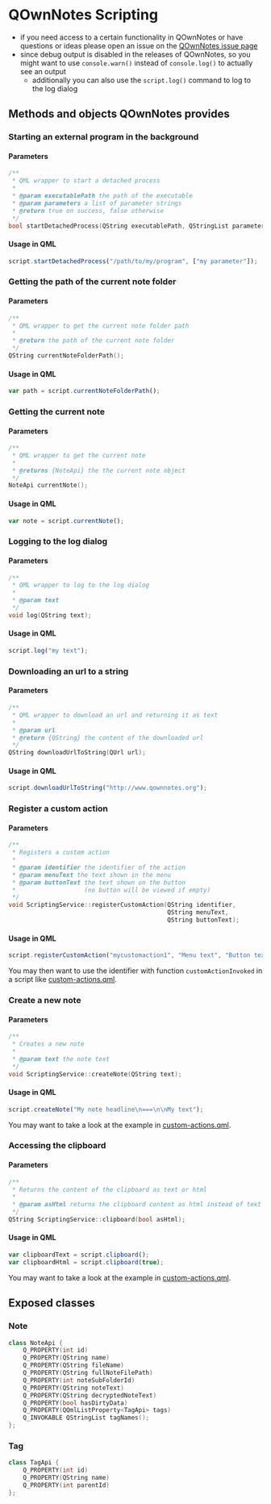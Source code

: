 # QOwnNotes Scripting

- if you need access to a certain functionality in QOwnNotes or have 
  questions or ideas please open an issue on the 
  [QOwnNotes issue page](https://github.com/pbek/QOwnNotes/issues)
- since debug output is disabled in the releases of QOwnNotes, so you might want
  to use `console.warn()` instead of `console.log()` to actually see an output
    - additionally you can also use the `script.log()` command to log to the 
      log dialog

## Methods and objects QOwnNotes provides

### Starting an external program in the background

#### Parameters

```cpp
/**
 * QML wrapper to start a detached process
 *
 * @param executablePath the path of the executable
 * @param parameters a list of parameter strings
 * @return true on success, false otherwise
 */
bool startDetachedProcess(QString executablePath, QStringList parameters);
```

#### Usage in QML

```javascript
script.startDetachedProcess("/path/to/my/program", ["my parameter"]);
```

### Getting the path of the current note folder

#### Parameters

```cpp
/**
 * QML wrapper to get the current note folder path
 *
 * @return the path of the current note folder
 */
QString currentNoteFolderPath();
```

#### Usage in QML

```javascript
var path = script.currentNoteFolderPath();
```

### Getting the current note

#### Parameters

```cpp
/**
 * QML wrapper to get the current note
 *
 * @returns {NoteApi} the the current note object
 */
NoteApi currentNote();
```

#### Usage in QML

```javascript
var note = script.currentNote();
```

### Logging to the log dialog

#### Parameters

```cpp
/**
 * QML wrapper to log to the log dialog
 *
 * @param text
 */
void log(QString text);
```

#### Usage in QML

```javascript
script.log("my text");
```


### Downloading an url to a string

#### Parameters

```cpp
/**
 * QML wrapper to download an url and returning it as text
 *
 * @param url
 * @return {QString} the content of the downloaded url
 */
QString downloadUrlToString(QUrl url);
```

#### Usage in QML

```javascript
script.downloadUrlToString("http://www.qownnotes.org");
```


### Register a custom action

#### Parameters

```cpp
/**
 * Registers a custom action
 * 
 * @param identifier the identifier of the action 
 * @param menuText the text shown in the menu
 * @param buttonText the text shown on the button
 *                   (no button will be viewed if empty)
 */
void ScriptingService::registerCustomAction(QString identifier,
                                            QString menuText,
                                            QString buttonText);
```

#### Usage in QML

```javascript
script.registerCustomAction("mycustomaction1", "Menu text", "Button text");
```

You may then want to use the identifier with function `customActionInvoked`
in a script like [custom-actions.qml](custom-actions.qml).


### Create a new note

#### Parameters

```cpp
/**
 * Creates a new note
 *
 * @param text the note text
 */
void ScriptingService::createNote(QString text);
```

#### Usage in QML

```javascript
script.createNote("My note headline\n===\n\nMy text");
```

You may want to take a look at the example in
[custom-actions.qml](custom-actions.qml).


### Accessing the clipboard

#### Parameters

```cpp
/**
 * Returns the content of the clipboard as text or html
 *
 * @param asHtml returns the clipboard content as html instead of text
 */
QString ScriptingService::clipboard(bool asHtml);
```

#### Usage in QML

```javascript
var clipboardText = script.clipboard();
var clipboardHtml = script.clipboard(true);
```

You may want to take a look at the example in
[custom-actions.qml](custom-actions.qml).


## Exposed classes

### Note

```cpp
class NoteApi {
    Q_PROPERTY(int id)
    Q_PROPERTY(QString name)
    Q_PROPERTY(QString fileName)
    Q_PROPERTY(QString fullNoteFilePath)
    Q_PROPERTY(int noteSubFolderId)
    Q_PROPERTY(QString noteText)
    Q_PROPERTY(QString decryptedNoteText)
    Q_PROPERTY(bool hasDirtyData)
    Q_PROPERTY(QQmlListProperty<TagApi> tags)
    Q_INVOKABLE QStringList tagNames();
};
```

### Tag

```cpp
class TagApi {
    Q_PROPERTY(int id)
    Q_PROPERTY(QString name)
    Q_PROPERTY(int parentId)
};
```
